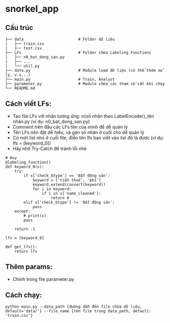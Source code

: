 # snorkel_app

## Cấu trúc
```
├── data                        # Folder dữ liệu
|   ├── train.csv
|   ├── test.csv
├── LFs                         # Folder chứa Labeling Functions
|   ├── n0_bat_dong_san.py
|   ├── ...
|   └── util.py
├── data.py                     # Module load dữ liệu (có thể thêm xử lý, v.v...)
├── main.py                     # Train, Analyst
├── parameter.py                # Module chứa các tham số cần khi chạy
└── README.md
```

## Cách viết LFs:
* Tạo file LFs với nhãn tương ứng: n{số nhãn theo LabelEncoder}_tên nhãn.py (ví dụ: n0_bat_dong_san.py)
* Comment trên đầu các LFs tên của mình để dễ quản lý
* Tên LFs nên đặt dễ hiểu, và gán số nhãn ở cuối cho dễ quản lý
* Có một list nhỏ ở cuối file, điền tên lfs bạn viết vào list đó là được (ví dụ: lfs = [keyword_0])
* Hãy nhớ Try-Catch để tránh lỗi nhé
```
# Huy
@labeling_function()
def keyword_0(x):
    try:
        if x['check_btype'] == 'Bất động sản':
            keyword = ['tiền thuế', 'phí']
            keyword.extend(convert(keyword))
            for i in keyword:
                if i in x['name_cleaned']: 
                    return 0
        elif x['check_btype'] != 'Bất động sản':
            pass
    except: 
        # print(x)
        pass
        
    return -1

lfs = [keyword_0]

def get_lfs():
    return lfs
```
## Thêm params:
* Chỉnh trong file parameter.py
## Cách chạy:
```
python main.py --data_path {đường dẫn đến file chứa dữ liệu, default='data/'} --file_name {tên file trong data_path, default: 'train.csv'}
```
